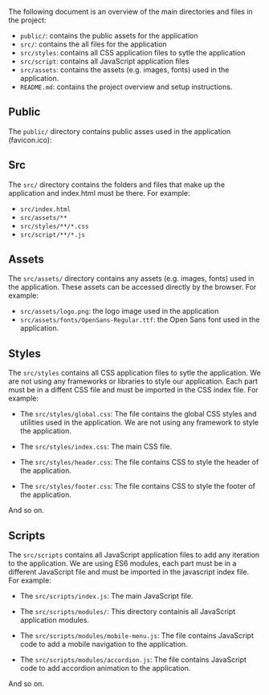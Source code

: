 
The following document is an overview of the main directories and files in the project:

- `public/`: contains the public assets for the application
- `src/`: contains the all files for the application
- `src/styles`: contains all CSS application files to sytle the application
- `src/script`: contains all JavaScript application files
- `src/assets`: contains the  assets (e.g. images, fonts) used in the application.
- `README.md`: contains the project overview and setup instructions.

## Public

The `public/` directory contains public asses used in the application (favicon.ico):

## Src

The `src/` directory contains the folders and files that make up the application and index.html must be there. For example:

- `src/index.html`
- `src/assets/**`
- `src/styles/**/*.css`
- `src/script/**/*.js`  

## Assets

The `src/assets/` directory contains any assets (e.g. images, fonts) used in the application. These assets can be accessed directly by the browser. For example:

- `src/assets/logo.png`: the logo image used in the application
- `src/assets/fonts/OpenSans-Regular.ttf`: the Open Sans font used in the application.


## Styles
The `src/styles` contains all CSS application files to sytle the application. We are not using any frameworks or libraries to style our application. Each part must be in a diffent CSS file and must be imported in the CSS index file. For example:

- The `src/styles/global.css`: The file contains the global CSS styles and utilities used in the application. We are not using any framework to style the application.

- The `src/styles/index.css`: The main CSS file.

- The `src/styles/header.css`: The file contains CSS to style the header of the application.

- The `src/styles/footer.css`: The file contains CSS to style the footer of the application.

And so on.

## Scripts
The `src/scripts` contains all JavaScript application files to add any iteration to the application. We are using ES6 modules, each part must be in a different JavaScript file and must be imported in the javascript index file. For example:

- The `src/scripts/index.js`: The main JavaScript file.

- The `src/scripts/modules/`: This directory containis all JavaScript application modules.

- The `src/scripts/modules/mobile-menu.js`: The file contains JavaScript code to add a mobile navigation to the application.

- The `src/scripts/modules/accordion.js`: The file contains JavaScript code to add accordion animation to the application.

And so on.

